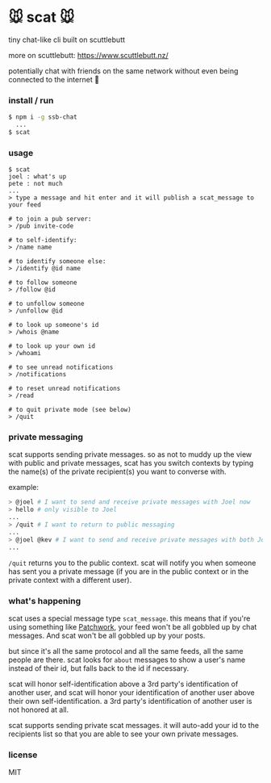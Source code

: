 # :mouse: scat :mouse:
tiny chat-like cli built on scuttlebutt

more on scuttlebutt: https://www.scuttlebutt.nz/

potentially chat with friends on the same network without even being connected to the internet :raised_hands:


### install / run
```bash
$ npm i -g ssb-chat
  ...
$ scat
```

### usage
```
$ scat
joel : what's up
pete : not much
...
> type a message and hit enter and it will publish a scat_message to your feed

# to join a pub server:
> /pub invite-code

# to self-identify:
> /name name

# to identify someone else:
> /identify @id name

# to follow someone
> /follow @id

# to unfollow someone
> /unfollow @id

# to look up someone's id
> /whois @name

# to look up your own id
> /whoami

# to see unread notifications
> /notifications

# to reset unread notifications
> /read

# to quit private mode (see below)
> /quit
```

### private messaging
scat supports sending private messages. so as not to muddy up the view with public and private messages, scat has you switch contexts by typing the name(s) of the private recipient(s) you want to converse with. 

example: 
```bash
> @joel # I want to send and receive private messages with Joel now
> hello # only visible to Joel
...
> /quit # I want to return to public messaging
...
> @joel @kev # I want to send and receive private messages with both Joel and Kev
...
```

`/quit` returns you to the public context. scat will notify you when someone has sent you a private message (if you are in the public context or in the private context with a different user).

### what's happening
scat uses a special message type `scat_message`. this means that if you're using something like [Patchwork](https://github.com/ssbc/patchwork), your feed won't be all gobbled up by chat messages. And scat won't be all gobbled up by your posts. 

but since it's all the same protocol and all the same feeds, all the same people are there. scat looks for `about` messages to show a user's name instead of their id, but falls back to the id if necessary.

scat will honor self-identification above a 3rd party's identification of another user, and scat will honor your identification of another user above their own self-identification. a 3rd party's identification of another user is not honored at all.

scat supports sending private scat messages. it will auto-add your id to the recipients list so that you are able to see your own private messages. 

### license
MIT
